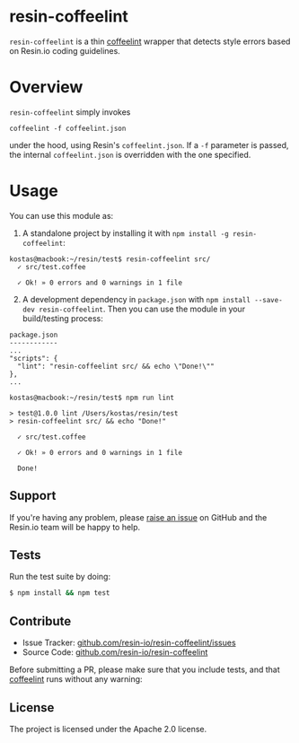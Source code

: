 # resin-coffeelint

`resin-coffeelint` is a thin [coffeelint](https://github.com/clutchski/coffeelint) wrapper that
detects style errors based on Resin.io coding guidelines.

# Overview

`resin-coffeelint` simply invokes

```
coffeelint -f coffeelint.json
```

under the hood, using Resin's `coffeelint.json`. If a `-f` parameter is passed, the
internal `coffeelint.json` is overridden with the one specified.

# Usage

You can use this module as:

1. A standalone project by installing it with `npm install -g resin-coffeelint`:

```
kostas@macbook:~/resin/test$ resin-coffeelint src/
  ✓ src/test.coffee

  ✓ Ok! » 0 errors and 0 warnings in 1 file
```

2. A development dependency in `package.json` with ```npm install --save-dev resin-coffeelint```. Then
  you can use the module in your build/testing process:

```
package.json
------------
...
"scripts": {
  "lint": "resin-coffeelint src/ && echo \"Done!\""
},
...

kostas@macbook:~/resin/test$ npm run lint

> test@1.0.0 lint /Users/kostas/resin/test
> resin-coffeelint src/ && echo "Done!"

  ✓ src/test.coffee

  ✓ Ok! » 0 errors and 0 warnings in 1 file

  Done!

```

Support
-------

If you're having any problem, please [raise an issue](https://github.com/resin-io/resin-coffeelint/issues/new) on GitHub and the Resin.io team will be happy to help.

Tests
-----

Run the test suite by doing:

```sh
$ npm install && npm test
```

Contribute
----------

- Issue Tracker: [github.com/resin-io/resin-coffeelint/issues](https://github.com/resin-io/resin-coffeelint/issues)
- Source Code: [github.com/resin-io/resin-coffeelint](https://github.com/resin-io/resin-coffeelint)

Before submitting a PR, please make sure that you include tests, and that [coffeelint](http://www.coffeelint.org/) runs without any warning:

License
-------

The project is licensed under the Apache 2.0 license.
